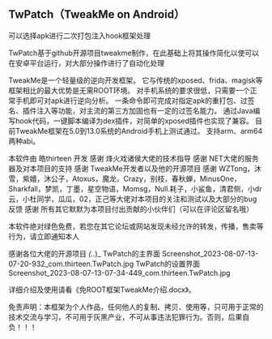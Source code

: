## TwPatch（TweakMe on Android）
可以选择apk进行二次打包注入hook框架处理
              
TwPatch基于github开源项目tweakme制作，在此基础上将其操作简化以使可以在安卓平台运行，对大部分操作进行了自动化处理
  
TweakMe是一个轻量级的逆向开发框架。 它与传统的xposed、frida、magisk等框架相比的最大优势是无需ROOT环境。 对手机系统的要求很低，只需要一个正常手机即可对apk进行逆向分析。 一条命令即可完成对指定apk的重打包、过签名、插件注入等功能，对主流的第三方加固也有一定的过签名能力。 通过Java编写hook代码，一键脚本编译为dex插件，对简单的xposed插件也实现了兼容。 目前TweakMe框架在5.0到13.0系统的Android手机上测试通过。 支持arm、arm64两种abi。 
            
本软件由 皓thirteen 开发
感谢 烽火戏诸侯大佬的技术指导
感谢 NET大佬的服务器及对本项目的支持
感谢 TweakMe开发者以及他的开源项目
感谢 WZTong，沐雪，紫嬗，沐公子，Atoxus，魔龙，Crazy，别枝，春秋蝉，MinusOne，Sharkfall，梦凯，丁墨，星空物语，Momsg，Null.耗子，小鲨鱼，清君侧，小dr云，小杜同学，瓜瓜，02，正己等大佬对本项目的关注和测试以及大部分的bug反馈
感谢 所有其它默默为本项目付出贡献的小伙伴们（可以在评论区留名哦）

本软件绝对绿色免费，若您在其它论坛或网站发现未经允许的转发，传播，售卖等行为，请立即通知本人
              
感谢各位大佬的开源项目 _(._.)_
TwPatch的主界面
Screenshot_2023-08-07-13-07-20-932_com.thirteen.TwPatch.jpg
TwPatch的设置界面
Screenshot_2023-08-07-13-07-34-449_com.thirteen.TwPatch.jpg

详细介绍及使用请看《免ROOT框架TweakMe介绍.docx》。



免责声明：本框架为个人作品，任何他人的复制、拷贝、使用等，只可用于正常的技术交流与学习，不可用于灰黑产业，不可从事违法犯罪行为。否则，后果自负！！！

